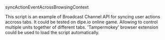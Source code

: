syncActionEventAcrossBrowsingContext

This script is an example of Broadcast Channel API for syncing user actions accross tabs. 
It could be tested on dipe.io online game. Allowing to control multiple units together of different tabs. 'Tampermokey' browser extension could be used to load the script automatically.


